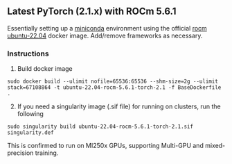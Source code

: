 ## Latest PyTorch (2.1.x) with ROCm 5.6.1

Essentially setting up a [miniconda](https://docs.conda.io/projects/miniconda/en/latest/) environment using the official [rocm ubuntu-22.04](https://hub.docker.com/r/rocm/dev-ubuntu-22.04) docker image. Add/remove frameworks as necessary.

### Instructions

1. Build docker image
```
sudo docker build --ulimit nofile=65536:65536 --shm-size=2g --ulimit stack=67108864 -t ubuntu-22.04-rocm-5.6.1-torch-2.1 -f BaseDockerfile .
```

2. If you need a singularity image (.sif file) for running on clusters, run the following
```
sudo singularity build ubuntu-22.04-rocm-5.6.1-torch-2.1.sif singularity.def
```

This is confirmed to run on MI250x GPUs, supporting Multi-GPU and mixed-precision training.
